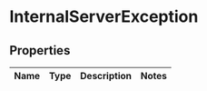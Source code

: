 # InternalServerException

## Properties
Name | Type | Description | Notes
------------ | ------------- | ------------- | -------------
